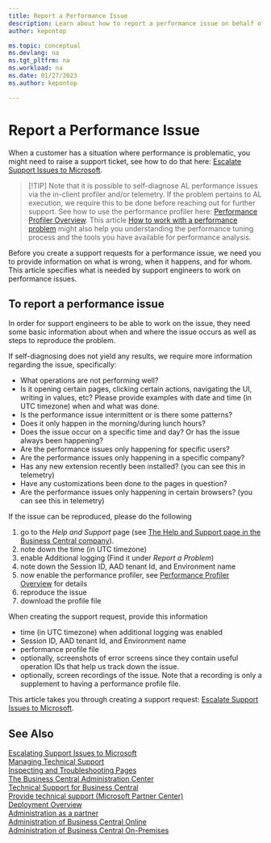 ```yaml
---
title: Report a Performance Issue
description: Learn about how to report a performance issue on behalf of your Business Central online customers as the delegated administrator.
author: kepontop

ms.topic: conceptual
ms.devlang: na
ms.tgt_pltfrm: na
ms.workload: na
ms.date: 01/27/2023
ms.author: kepontop

---
```


# Report a Performance Issue

When a customer has a situation where performance is problematic, you might need to raise a support ticket, see how to do that here: [Escalate Support Issues to Microsoft](https://learn.microsoft.com/en-us/dynamics365/business-central/dev-itpro/administration/raise-support-case).


> [!TIP] Note that it is possible to self-diagnose AL performance issues via the in-client profiler and/or telemetry. If the problem pertains to AL execution, we require this to be done before reaching out for further support. See how to use the performance profiler here: [Performance Profiler Overview](https://learn.microsoft.com/en-us/dynamics365/business-central/dev-itpro/administration/performance-profiler-overview). This article 
[How to work with a performance problem](https://learn.microsoft.com/en-us/dynamics365/business-central/dev-itpro/performance/performance-work-perf-problem) might also help you understanding the performance tuning process and the tools you have available for performance analysis.


Before you create a support requests for a performance issue, we need you to provide information on what is wrong, when it happens, and for whom. This article specifies what is needed by support engineers to work on performance issues.


## To report a performance issue
In order for support engineers to be able to work on the issue, they need some basic information about when and where the issue occurs as well as steps to reproduce the problem.

If self-diagnosing does not yield any results, we require more information regarding the issue, specifically:
* What operations are not performing well?
* Is it opening certain pages, clicking certain actions, navigating the UI, writing in values, etc? Please provide examples with date and time (in UTC timezone) when and what was done.
* Is the performance issue intermittent or is there some patterns? 
* Does it only happen in the morning/during lunch hours? 
* Does the issue occur on a specific time and day? Or has the issue always been happening?
* Are the performance issues only happening for specific users?
* Are the performance issues only happening in a specific company?
* Has any new extension recently been installed? (you can see this in telemetry)
* Have any customizations been done to the pages in question?
* Are the performance issues only happening in certain browsers? (you can see this in telemetry)


If the issue can be reproduced, please do the following 
1) go to the _Help and Support_ page (see [The Help and Support page in the Business Central company](https://learn.microsoft.com/en-us/dynamics365/business-central/dev-itpro/administration/manage-technical-support#helpsupport)).
2) note down the time (in UTC timezone)
3) enable Additional logging (Find it under _Report a Problem_)
4) note down the Session ID, AAD tenant Id, and Environment name
5) now enable the performance profiler, see [Performance Profiler Overview](https://learn.microsoft.com/en-us/dynamics365/business-central/dev-itpro/administration/performance-profiler-overview) for details
6) reproduce the issue
7) download the profile file 


When creating the support request, provide this information
* time (in UTC timezone) when additional logging was enabled
* Session ID, AAD tenant Id, and Environment name
* performance profile file
* optionally, screenshots of error screens since they contain useful operation IDs that help us track down the issue.
* optionally, screen recordings of the issue. Note that a recording is only a supplement to having a performance profile file.


This article takes you through creating a support request: [Escalate Support Issues to Microsoft](https://learn.microsoft.com/en-us/dynamics365/business-central/dev-itpro/administration/raise-support-case).


## See Also

[Escalating Support Issues to Microsoft](raise-support-case.md)  
[Managing Technical Support](manage-technical-support.md)  
[Inspecting and Troubleshooting Pages](../developer/devenv-inspecting-pages.md)  
[The Business Central Administration Center](tenant-admin-center.md)  
[Technical Support for Business Central](../technical-support.md)  
[Provide technical support (Microsoft Partner Center)](/partner-center/provide-technical-support)  
[Deployment Overview](../deployment/Deployment.md)  
[Administration as a partner](tenant-administration.md#administration-as-a-partner)  
[Administration of Business Central Online](tenant-administration.md)  
[Administration of Business Central On-Premises](Administration.md)  
